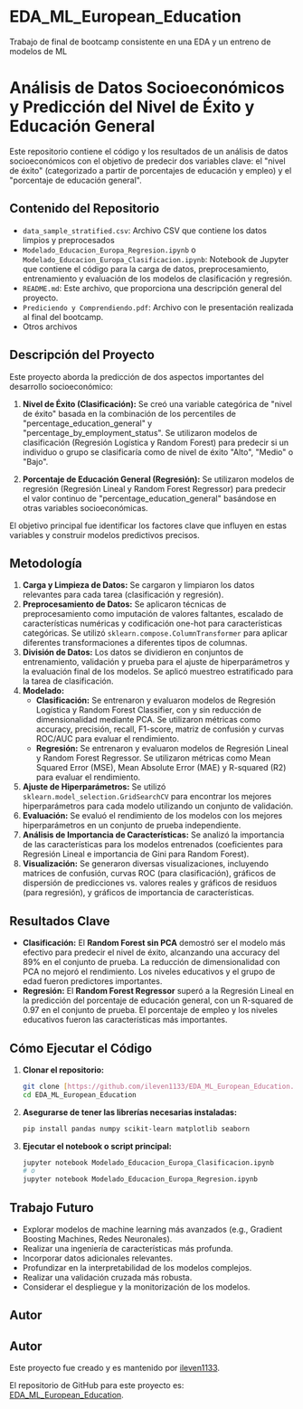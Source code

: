 # EDA_ML_European_Education
Trabajo de final de bootcamp consistente en una EDA y un entreno de modelos de ML
# Análisis de Datos Socioeconómicos y Predicción del Nivel de Éxito y Educación General

Este repositorio contiene el código y los resultados de un análisis de datos socioeconómicos con el objetivo de predecir dos variables clave: el "nivel de éxito" (categorizado a partir de porcentajes de educación y empleo) y el "porcentaje de educación general".

## Contenido del Repositorio

* `data_sample_stratified.csv`: Archivo CSV que contiene los datos limpios y preprocesados 
* `Modelado_Educacion_Europa_Regresion.ipynb` o `Modelado_Educacion_Europa_Clasificacion.ipynb`: Notebook de Jupyter que contiene el código para la carga de datos, preprocesamiento, entrenamiento y evaluación de los modelos de clasificación y regresión. 
* `README.md`: Este archivo, que proporciona una descripción general del proyecto.
* `Prediciendo y Comprendiendo.pdf`: Archivo con le presentación realizada al final del bootcamp.
* Otros archivos

## Descripción del Proyecto

Este proyecto aborda la predicción de dos aspectos importantes del desarrollo socioeconómico:

1.  **Nivel de Éxito (Clasificación):** Se creó una variable categórica de "nivel de éxito" basada en la combinación de los percentiles de "percentage\_education\_general" y "percentage\_by\_employment\_status". Se utilizaron modelos de clasificación (Regresión Logística y Random Forest) para predecir si un individuo o grupo se clasificaría como de nivel de éxito "Alto", "Medio" o "Bajo".

2.  **Porcentaje de Educación General (Regresión):** Se utilizaron modelos de regresión (Regresión Lineal y Random Forest Regressor) para predecir el valor continuo de "percentage\_education\_general" basándose en otras variables socioeconómicas.

El objetivo principal fue identificar los factores clave que influyen en estas variables y construir modelos predictivos precisos.

## Metodología

1.  **Carga y Limpieza de Datos:** Se cargaron y limpiaron los datos relevantes para cada tarea (clasificación y regresión).
2.  **Preprocesamiento de Datos:** Se aplicaron técnicas de preprocesamiento como imputación de valores faltantes, escalado de características numéricas y codificación one-hot para características categóricas. Se utilizó `sklearn.compose.ColumnTransformer` para aplicar diferentes transformaciones a diferentes tipos de columnas.
3.  **División de Datos:** Los datos se dividieron en conjuntos de entrenamiento, validación y prueba para el ajuste de hiperparámetros y la evaluación final de los modelos. Se aplicó muestreo estratificado para la tarea de clasificación.
4.  **Modelado:**
    * **Clasificación:** Se entrenaron y evaluaron modelos de Regresión Logística y Random Forest Classifier, con y sin reducción de dimensionalidad mediante PCA. Se utilizaron métricas como accuracy, precisión, recall, F1-score, matriz de confusión y curvas ROC/AUC para evaluar el rendimiento.
    * **Regresión:** Se entrenaron y evaluaron modelos de Regresión Lineal y Random Forest Regressor. Se utilizaron métricas como Mean Squared Error (MSE), Mean Absolute Error (MAE) y R-squared (R2) para evaluar el rendimiento.
5.  **Ajuste de Hiperparámetros:** Se utilizó `sklearn.model_selection.GridSearchCV` para encontrar los mejores hiperparámetros para cada modelo utilizando un conjunto de validación.
6.  **Evaluación:** Se evaluó el rendimiento de los modelos con los mejores hiperparámetros en un conjunto de prueba independiente.
7.  **Análisis de Importancia de Características:** Se analizó la importancia de las características para los modelos entrenados (coeficientes para Regresión Lineal e importancia de Gini para Random Forest).
8.  **Visualización:** Se generaron diversas visualizaciones, incluyendo matrices de confusión, curvas ROC (para clasificación), gráficos de dispersión de predicciones vs. valores reales y gráficos de residuos (para regresión), y gráficos de importancia de características.

## Resultados Clave

* **Clasificación:** El **Random Forest sin PCA** demostró ser el modelo más efectivo para predecir el nivel de éxito, alcanzando una accuracy del 89% en el conjunto de prueba. La reducción de dimensionalidad con PCA no mejoró el rendimiento. Los niveles educativos y el grupo de edad fueron predictores importantes.
* **Regresión:** El **Random Forest Regressor** superó a la Regresión Lineal en la predicción del porcentaje de educación general, con un R-squared de 0.97 en el conjunto de prueba. El porcentaje de empleo y los niveles educativos fueron las características más importantes.

## Cómo Ejecutar el Código

1.  **Clonar el repositorio:**
    ```bash
    git clone [https://github.com/ileven1133/EDA_ML_European_Education.git](https://github.com/ileven1133/EDA_ML_European_Education.git)
    cd EDA_ML_European_Education
    ```
2.  **Asegurarse de tener las librerías necesarias instaladas:**
    ```bash
    pip install pandas numpy scikit-learn matplotlib seaborn
    ```
3.  **Ejecutar el notebook o script principal:**
    ```bash
    jupyter notebook Modelado_Educacion_Europa_Clasificacion.ipynb
    # o
    jupyter notebook Modelado_Educacion_Europa_Regresion.ipynb
    ```

## Trabajo Futuro

* Explorar modelos de machine learning más avanzados (e.g., Gradient Boosting Machines, Redes Neuronales).
* Realizar una ingeniería de características más profunda.
* Incorporar datos adicionales relevantes.
* Profundizar en la interpretabilidad de los modelos complejos.
* Realizar una validación cruzada más robusta.
* Considerar el despliegue y la monitorización de los modelos.

## Autor

## Autor

Este proyecto fue creado y es mantenido por [ileven1133](https://github.com/ileven1133).

El repositorio de GitHub para este proyecto es: [EDA_ML_European_Education](https://github.com/ileven1133/EDA_ML_European_Education).

